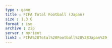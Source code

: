 ```yaml
---
type : game
title : FIFA Total Football (Japan)
size : 1.3 G
format : iso
archive : zip
server : myrient
link2 : FIFA%20Total%20Football%20%28Japan%29
---
```

